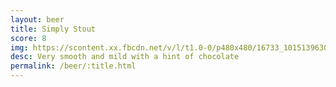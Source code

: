 ```yaml
---
layout: beer
title: Simply Stout
score: 8
img: https://scontent.xx.fbcdn.net/v/l/t1.0-0/p480x480/16733_10151396304708745_66219487_n.jpg?oh=7fb99189af9025f622bb5524911103c5&oe=58D3CFA5
desc: Very smooth and mild with a hint of chocolate
permalink: /beer/:title.html
---
```

